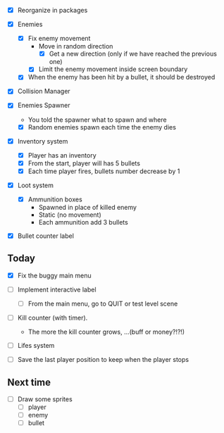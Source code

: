 - [x] Reorganize in packages
- [x] Enemies
  - [x] Fix enemy movement
    - Move in random direction
      - [x] Get a new direction (only if we have reached the previous one)
    - [x] Limit the enemy movement inside screen boundary
  - [x] When the enemy has been hit by a bullet, it should be destroyed
- [x] Collision Manager
- [x] Enemies Spawner
  - You told the spawner what to spawn and where
  - [x] Random enemies spawn each time the enemy dies
- [x] Inventory system
  - [x] Player has an inventory
  - [x] From the start, player will has 5 bullets
  - [x] Each time player fires, bullets number decrease by 1
- [x] Loot system
  - [x] Ammunition boxes
    - Spawned in place of killed enemy
    - Static (no movement)
    - Each ammunition add 3 bullets
- [x] Bullet counter label


## Today
- [x] Fix the buggy main menu
- [ ] Implement interactive label
  - [ ] From the main menu, go to QUIT or test level scene
- [ ] Kill counter (with timer). 
  - The more the kill counter grows, ...(buff or money?!?!)
- [ ] Lifes system
- [ ] Save the last player position to keep when the player stops


## Next time
- [ ] Draw some sprites 
  - [ ] player
  - [ ] enemy
  - [ ] bullet 